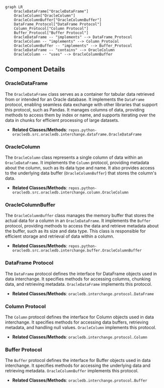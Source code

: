 ```mermaid
graph LR
    OracleDataFrame["OracleDataFrame"]
    OracleColumn["OracleColumn"]
    OracleColumnBuffer["OracleColumnBuffer"]
    DataFrame_Protocol["DataFrame Protocol"]
    Column_Protocol["Column Protocol"]
    Buffer_Protocol["Buffer Protocol"]
    OracleDataFrame -- "implements" --> DataFrame_Protocol
    OracleColumn -- "implements" --> Column_Protocol
    OracleColumnBuffer -- "implements" --> Buffer_Protocol
    OracleDataFrame -- "contains" --> OracleColumn
    OracleColumn -- "uses" --> OracleColumnBuffer
```

## Component Details

### OracleDataFrame
The `OracleDataFrame` class serves as a container for tabular data retrieved from or intended for an Oracle database. It implements the `DataFrame` protocol, enabling seamless data exchange with other libraries that support this protocol, such as Pandas. It manages columns of data, providing methods to access them by index or name, and supports iterating over the data in chunks for efficient processing of large datasets.
- **Related Classes/Methods**: `repos.python-oracledb.src.oracledb.interchange.dataframe.OracleDataFrame`

### OracleColumn
The `OracleColumn` class represents a single column of data within an `OracleDataFrame`. It implements the `Column` protocol, providing metadata about the column, such as its data type and name. It also provides access to the underlying data buffer (`OracleColumnBuffer`) that stores the column's data.
- **Related Classes/Methods**: `repos.python-oracledb.src.oracledb.interchange.column.OracleColumn`

### OracleColumnBuffer
The `OracleColumnBuffer` class manages the memory buffer that stores the actual data for a column in an `OracleDataFrame`. It implements the `Buffer` protocol, providing methods to access the data and retrieve metadata about the buffer, such as its size and data type. This class is responsible for efficient storage and retrieval of data within a column.
- **Related Classes/Methods**: `repos.python-oracledb.src.oracledb.interchange.buffer.OracleColumnBuffer`

### DataFrame Protocol
The `DataFrame` protocol defines the interface for DataFrame objects used in data interchange. It specifies methods for accessing columns, chunking data, and retrieving metadata. `OracleDataFrame` implements this protocol.
- **Related Classes/Methods**: `oracledb.interchange.protocol.DataFrame`

### Column Protocol
The `Column` protocol defines the interface for Column objects used in data interchange. It specifies methods for accessing data buffers, retrieving metadata, and handling null values. `OracleColumn` implements this protocol.
- **Related Classes/Methods**: `oracledb.interchange.protocol.Column`

### Buffer Protocol
The `Buffer` protocol defines the interface for Buffer objects used in data interchange. It specifies methods for accessing the underlying data and retrieving metadata. `OracleColumnBuffer` implements this protocol.
- **Related Classes/Methods**: `oracledb.interchange.protocol.Buffer`
